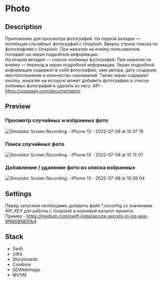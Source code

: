# Photo

## Description

Приложение для просмотра фотографий.
На первой вкладке — коллекция случайных фотографий с Unsplash. Вверху строка поиска по фотографиям с Unsplash. При нажатии на ячейку пользователь попадает на экран подробной информации.</br>
На второй вкладке — список любимых фотографий. При нажатии на ячейку — переход в экран подробной информации.
Экран подробной информации содержит в себе фотографию, имя автора, дату создания, местоположение и количество скачиваний.
Также экран содержит кнопку, нажатие на которую может добавить фотографию в список любимых фотографий и удалить из него.
API – https://unsplash.com/documentation

## Preview

### Просмотр случайных и избранных фото 

![Simulator Screen Recording - iPhone 13 - 2022-07-08 at 10 07 19](https://user-images.githubusercontent.com/72994567/177937119-e634d95c-f739-4267-8dca-909a43385b13.gif)

### Поиск случайных фото

![Simulator Screen Recording - iPhone 13 - 2022-07-08 at 10 15 07](https://user-images.githubusercontent.com/72994567/177938021-86d9e6d0-adc2-4962-a84f-eff2cbd8a018.gif)

### Добавление / удаление фото из списка избранных

![Simulator Screen Recording - iPhone 13 - 2022-07-08 at 10 09 04](https://user-images.githubusercontent.com/72994567/177937262-6a99268c-08a0-483d-b867-2802afbb1da4.gif)

## Settings

Перед запуском необходимо добавить файл *.xcconfig со значением API_KEY для работы с Unsplash в корневой каталог проекта.</br>
Пример - https://medium.com/swift-india/secure-secrets-in-ios-app-9f66085800b4

## Stack

- Swift
- UIKit
- Storyboards
- Combine
- SDWebImage
- MVVM

